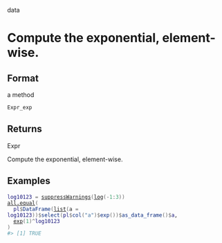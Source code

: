data

# Compute the exponential, element-wise.

## Format

a method

```r
Expr_exp
```

## Returns

Expr

Compute the exponential, element-wise.

## Examples

<pre class='r-example'><code><span class='r-in'><span><span class='va'>log10123</span> <span class='op'>=</span> <span class='fu'><a href='https://rdrr.io/r/base/warning.html'>suppressWarnings</a></span><span class='op'>(</span><span class='fu'><a href='https://rdrr.io/r/base/Log.html'>log</a></span><span class='op'>(</span><span class='op'>-</span><span class='fl'>1</span><span class='op'>:</span><span class='fl'>3</span><span class='op'>)</span><span class='op'>)</span></span></span>
<span class='r-in'><span><span class='fu'><a href='https://rdrr.io/r/base/all.equal.html'>all.equal</a></span><span class='op'>(</span></span></span>
<span class='r-in'><span>  <span class='va'>pl</span><span class='op'>$</span><span class='fu'>DataFrame</span><span class='op'>(</span><span class='fu'><a href='https://rdrr.io/r/base/list.html'>list</a></span><span class='op'>(</span>a <span class='op'>=</span> <span class='va'>log10123</span><span class='op'>)</span><span class='op'>)</span><span class='op'>$</span><span class='fu'>select</span><span class='op'>(</span><span class='va'>pl</span><span class='op'>$</span><span class='fu'>col</span><span class='op'>(</span><span class='st'>"a"</span><span class='op'>)</span><span class='op'>$</span><span class='fu'>exp</span><span class='op'>(</span><span class='op'>)</span><span class='op'>)</span><span class='op'>$</span><span class='fu'>as_data_frame</span><span class='op'>(</span><span class='op'>)</span><span class='op'>$</span><span class='va'>a</span>,</span></span>
<span class='r-in'><span>  <span class='fu'><a href='https://rdrr.io/r/base/Log.html'>exp</a></span><span class='op'>(</span><span class='fl'>1</span><span class='op'>)</span><span class='op'>^</span><span class='va'>log10123</span></span></span>
<span class='r-in'><span><span class='op'>)</span></span></span>
<span class='r-out co'><span class='r-pr'>#&gt;</span> [1] TRUE</span>
 </code></pre>